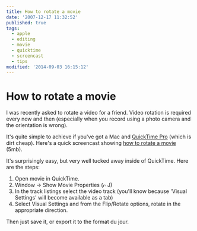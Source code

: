 ```yaml
---
title: How to rotate a movie
date: '2007-12-17 11:32:52'
published: true
tags:
  - apple
  - editing
  - movie
  - quicktime
  - screencast
  - tips
modified: '2014-09-03 16:15:12'
---
```

# How to rotate a movie

I was recently asked to rotate a video for a friend.  Video rotation is required every now and then (especially when you record using a photo camera and the orientation is wrong).

It's quite simple to achieve if you've got a Mac and [QuickTime Pro](http://www.apple.com/quicktime/ "Apple - QuickTime") (which is dirt cheap).  Here's a quick screencast showing [how to rotate a movie](http://remysharp.com/wp-content/uploads/2007/12/movie-rotate.mov) (5mb).


<!--more-->

It's surprisingly easy, but very well tucked away inside of QuickTime. Here are the steps:

1. Open movie in QuickTime.
2. Window -> Show Movie Properties (<img src="http://remysharp.com/images/mac_command.gif" height="12" width="12" alt="command" title="command">J)
3. In the track listings select the video track (you'll know because 'Visual Settings' will become available as a tab)
4. Select Visual Settings and from the Flip/Rotate options, rotate in the appropriate direction.

Then just save it, or export it to the format du jour.
